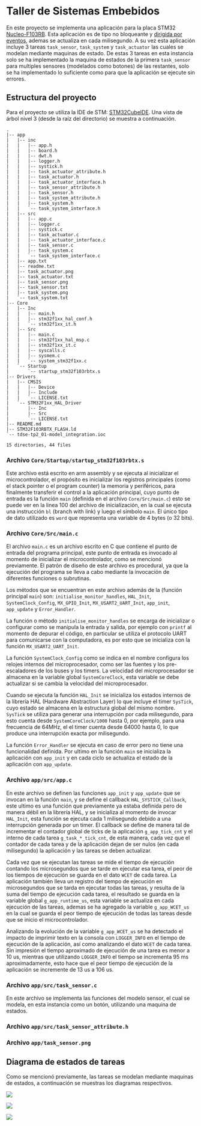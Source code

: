 # Taller de Sistemas Embebidos

En este proyecto se implementa una aplicación para la placa STM32
[Nucleo-F103RB](https://www.st.com/en/evaluation-tools/nucleo-f103rb.html). Esta
aplicación es de tipo no bloqueante y [dirigida por
eventos](https://es.wikipedia.org/wiki/Programaci%C3%B3n_dirigida_por_eventos),
ademas se actualiza en cada milisegundo. A su vez esta aplicación incluye 3
tareas `task_sensor`, `task_system` y `task_actuator` las cuales se modelan
mediante maquinas de estado. De estas 3 tareas en esta instancia solo se ha
implementado la maquina de estados de la primera `task_sensor` para multiples
sensores (modelados como botones) de las restantes, solo se ha implementado lo
suficiente como para que la aplicación se ejecute sin errores.

## Estructura del proyecto

Para el proyecto se utiliza la IDE de STM:
[STM32CubeIDE](https://www.st.com/en/development-tools/stm32cubeide.html). Una
vista de árbol nivel 3 (desde la raíz del directorio) se muestra a continuación.

```console
.
|-- app
|   |-- inc
|   |   |-- app.h
|   |   |-- board.h
|   |   |-- dwt.h
|   |   |-- logger.h
|   |   |-- systick.h
|   |   |-- task_actuator_attribute.h
|   |   |-- task_actuator.h
|   |   |-- task_actuator_interface.h
|   |   |-- task_sensor_attribute.h
|   |   |-- task_sensor.h
|   |   |-- task_system_attribute.h
|   |   |-- task_system.h
|   |   `-- task_system_interface.h
|   |-- src
|   |   |-- app.c
|   |   |-- logger.c
|   |   |-- systick.c
|   |   |-- task_actuator.c
|   |   |-- task_actuator_interface.c
|   |   |-- task_sensor.c
|   |   |-- task_system.c
|   |   `-- task_system_interface.c
|   |-- app.txt
|   |-- readme.txt
|   |-- task_actuator.png
|   |-- task_actuator.txt
|   |-- task_sensor.png
|   |-- task_sensor.txt
|   |-- task_system.png
|   `-- task_system.txt
|-- Core
|   |-- Inc
|   |   |-- main.h
|   |   |-- stm32f1xx_hal_conf.h
|   |   `-- stm32f1xx_it.h
|   |-- Src
|   |   |-- main.c
|   |   |-- stm32f1xx_hal_msp.c
|   |   |-- stm32f1xx_it.c
|   |   |-- syscalls.c
|   |   |-- sysmem.c
|   |   `-- system_stm32f1xx.c
|   `-- Startup
|       `-- startup_stm32f103rbtx.s
|-- Drivers
|   |-- CMSIS
|   |   |-- Device
|   |   |-- Include
|   |   `-- LICENSE.txt
|   `-- STM32F1xx_HAL_Driver
|       |-- Inc
|       |-- Src
|       `-- LICENSE.txt
|-- README.md
|-- STM32F103RBTX_FLASH.ld
`-- tdse-tp2_01-model_integration.ioc

15 directories, 44 files
```

### Archivo `Core/Startup/startup_stm32f103rbtx.s`

Este archivo está escrito en arm assembly y se ejecuta al inicializar el
microcontrolador, el propósito es inicializar los registros principales (como el
stack pointer o el program counter) la memoria y periféricos, para finalmente
transferir el control a la aplicación principal, cuyo punto de entrada es la
función `main` (definida en el archivo `Core/Src/main.c`) esto se puede ver en
la linea 100 del archivo de inicialización, en la cual se ejecuta una
instrucción `bl` (branch with link) y luego el símbolo `main`. El único tipo de
dato utilizado es `word` que representa una variable de 4 bytes (o 32 bits).

### Archivo `Core/Src/main.c`

El archivo `main.c` es un archivo escrito en C que contiene el punto de entrada
del programa principal, este punto de entrada es invocado al momento de
inicializar el microcontrolador, como se mencionó previamente. El patrón de
diseño de este archivo es procedural, ya que la ejecución del programa se lleva
a cabo mediante la invocación de diferentes funciones o subrutinas.

Los métodos que se encuentran en este archivo además de la (función principal
`main`) son: `initialise_monitor_handles`, `HAL_Init`, `SystemClock_Config`,
`MX_GPIO_Init`, `MX_USART2_UART_Init`, `app_init`, `app_update` y
`Error_Handler`.

La función o método `initialise_monitor_handles` se encarga de inicializar o
configurar como se manipula la entrada y salida, por ejemplo con `printf` al
momento de depurar el código, en particular se utiliza el protocolo UART para
comunicarse con la computadora, es por esto que se inicializa con la función
`MX_USART2_UART_Init`.

La función `SystemClock_Config` como se indica en el nombre configura los
relojes internos del microprocesador, como ser las fuentes y los pre-escaladores
de los buses y los timers. La velocidad del microprocesador se almacena en la
variable global `SystemCoreClock`, esta variable se debe actualizar si se cambia
la velocidad del microprocesador.

Cuando se ejecuta la función `HAL_Init` se inicializa los estados internos de la
librería HAL (Hardware Abstraction Layer) lo que incluye el timer `SysTick`,
cuyo estado se almacena en la estructura global del mismo nombre. `SysTick` se
utiliza para generar una interrupción por cada milisegundo, para esto cuenta
desde `SystemCoreClock/1000` hasta 0, por ejemplo, para una frecuencia de 64MHz,
el el timer cuenta desde 64000 hasta 0, lo que produce una interrupción exacta
por milisegundo.

La función `Error_Handler` se ejecuta en caso de error pero no tiene una
funcionalidad definida. Por ultimo en la función `main` se inicializa la
aplicación con `app_init` y en cada ciclo se actualiza el estado de la
aplicación con `app_update`.

### Archivo `app/src/app.c`

En este archivo se definen las funciones `app_init` y `app_update` que se
invocan en la función `main`, y se define el callback `HAL_SYSTICK_Callback`,
este ultimo es una función que previamente ya estaba definida pero de manera
débil en la librería HAL, y se inicializa al momento de invocar `HAL_Init`, esta
función se ejecuta cada 1 milisegundo debido a una interrupción generada por un
timer. El callback se define de manera tal de incrementar el contador global de
ticks de la aplicación `g_app_tick_cnt` y el interno de cada tarea
`g_task_*_tick_cnt`, de esta manera, cada vez que el contador de cada tarea y de
la aplicación dejan de ser nulos (en cada milisegundo) la aplicación y las
tareas se deben actualizar.

Cada vez que se ejecutan las tareas se mide el tiempo de ejecución contando los
microsegundos que se tarde en ejecutar esa tarea, el peor de los tiempos de
ejecución se guarda en el dato `WCET` de cada tarea. La aplicación también lleva
un registro del tiempo de ejecución en microsegundos que se tarda en ejecutar
todas las tareas, y resulta de la suma del tiempo de ejecución cada tarea, el
resultado se guarda en la variable global `g_app_runtime_us`, esta variable se
actualiza en cada ejecución de las tareas, ademas se ha agregado la variable
`g_app_WCET_us` en la cual se guarda el peor tiempo de ejecución de todas las
tareas desde que se inicio el microcontrolador.

Analizando la evolución de la variable `g_app_WCET_us` se ha detectado el
impacto de imprimir texto en la consola con `LOGGER_INFO` en el tiempo de
ejecución de la aplicación, así como analizando el dato `WCET` de cada tarea.
Sin impresión el tiempo aproximado de ejecución de una tarea es menor a 10 us,
mientras que utilizando `LOGGER_INFO` el tiempo se incrementa 95 ms
aproximadamente, esto hace que el peor tiempo de ejecución de la aplicación se
incremente de 13 us a 106 us.

### Archivo `app/src/task_sensor.c`

En este archivo se implementa las funciones del modelo sensor, el cual se
modela, en esta instancia como un botón, utilizando una maquina de estados.

### Archivo `app/src/task_sensor_attribute.h`

### Archivo `app/task_sensor.png`

## Diagrama de estados de tareas

Como se mencionó previamente, las tareas se modelan mediante maquinas de
estados, a continuación se muestras los diagramas respectivos.

![](app/task_actuator.png)

![](app/task_sensor.png)

![](app/task_system.png)

